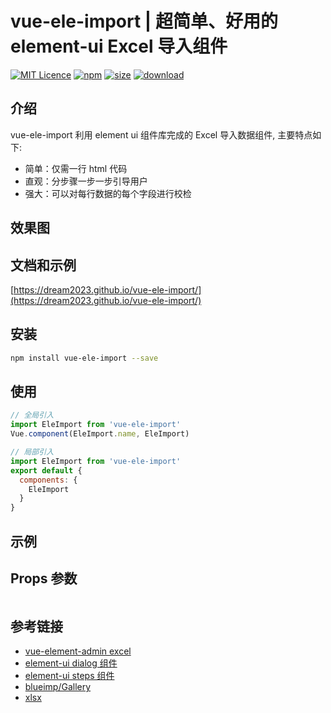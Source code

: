 # vue-ele-import | 超简单、好用的 element-ui Excel 导入组件

[![MIT Licence](https://badges.frapsoft.com/os/mit/mit.svg)](https://opensource.org/licenses/mit-license.php)
[![npm](https://img.shields.io/npm/v/vue-ele-import.svg)](https://www.npmjs.com/package/vue-ele-import)
[![size](https://img.shields.io/bundlephobia/minzip/vue-ele-import.svg)](https://www.npmjs.com/package/vue-ele-import)
[![download](https://img.shields.io/npm/dw/vue-ele-import.svg)](https://npmcharts.com/compare/vue-ele-import?minimal=true)

## 介绍

vue-ele-import 利用 element ui 组件库完成的 Excel 导入数据组件, 主要特点如下:

- 简单：仅需一行 html 代码
- 直观：分步骤一步一步引导用户
- 强大：可以对每行数据的每个字段进行校检

## 效果图

<!-- ![演示图](./public/example.gif) -->

## 文档和示例

[https://dream2023.github.io/vue-ele-import/](https://dream2023.github.io/vue-ele-import/)

## 安装

```bash
npm install vue-ele-import --save
```

## 使用

```js
// 全局引入
import EleImport from 'vue-ele-import'
Vue.component(EleImport.name, EleImport)
```

```js
// 局部引入
import EleImport from 'vue-ele-import'
export default {
  components: {
    EleImport
  }
}
```

## 示例

## Props 参数

```js
```

## 参考链接

- [vue-element-admin excel](https://github.com/PanJiaChen/vue-element-admin/)
- [element-ui dialog 组件](https://element.eleme.cn/#/zh-CN/component/dialog)
- [element-ui steps 组件](https://element.eleme.cn/#/zh-CN/component/steps)
- [blueimp/Gallery](https://github.com/blueimp/Gallery)
- [xlsx](https://github.com/SheetJS/js-xlsx)
